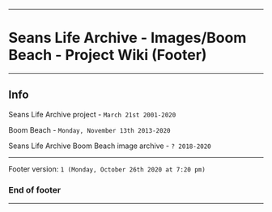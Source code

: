 
***

# Seans Life Archive - Images/Boom Beach - Project Wiki (Footer)

***

## Info

Seans Life Archive project - `March 21st 2001-2020`

Boom Beach - `Monday, November 13th 2013-2020`

Seans Life Archive Boom Beach image archive - `? 2018-2020`

***

Footer version: `1 (Monday, October 26th 2020 at 7:20 pm)`

### End of footer

***
